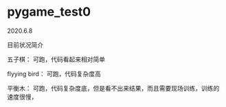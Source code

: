 # pygame_test0

2020.6.8

目前状况简介

五子棋： 可跑，代码看起来相对简单

flyying bird： 可跑，代码复杂度高

平衡木：  可跑，代码复杂度底，但是看不出来结果，而且需要现场训练，训练的速度很慢，
